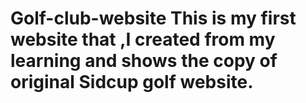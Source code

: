 # Golf-club-website This is my first website that ,I created from my learning and shows the copy of original Sidcup golf website.
